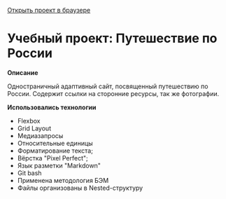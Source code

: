 [Открыть проект в браузере](https://alexandr-ilin.github.io/russian-travel/index.html "Учебная работа №3")
# Учебный проект: Путешествие по России

**Описание**

  Одностраничный адаптивный сайт, посвященный путешествию по России. Содержит ссылки
на сторонние ресурсы, так же фотографии.

**Использовались технологии**
* Flexbox
* Grid Layout
* Медиазапросы
* Относительные единицы
* Форматирование текста;
* Вёрстка "Pixel Perfect";
* Язык разметки "Markdown"
* Git bash
* Применена методология БЭМ
* Файлы организованы в Nested-структуру
